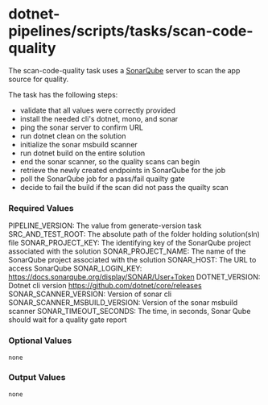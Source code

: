# dotnet-pipelines/scripts/tasks/scan-code-quality

The scan-code-quality task uses a [SonarQube](https://www.sonarqube.org/) server to scan the app source for quality.

The task has the following steps:
- validate that all values were correctly provided
- install the needed cli's dotnet, mono, and sonar
- ping the sonar server to confirm URL
- run dotnet clean on the solution
- initialize the sonar msbuild scanner
- run dotnet build on the entire solution
- end the sonar scanner, so the quality scans can begin
- retrieve the newly created endpoints in SonarQube for the job
- poll the SonarQube job for a pass/fail quailty gate
- decide to fail the build if the scan did not pass the quailty scan

### Required Values
  PIPELINE_VERSION: The value from generate-version task
	SRC_AND_TEST_ROOT: The absolute path of the folder holding solution(sln) file
	SONAR_PROJECT_KEY: The identifying key of the SonarQube project associated with the solution
	SONAR_PROJECT_NAME: The name of the SonarQube project associated with the solution
	SONAR_HOST: The URL to access SonarQube
	SONAR_LOGIN_KEY: https://docs.sonarqube.org/display/SONAR/User+Token
	DOTNET_VERSION: Dotnet cli version https://github.com/dotnet/core/releases
	SONAR_SCANNER_VERSION: Version of sonar cli
	SONAR_SCANNER_MSBUILD_VERSION: Version of the sonar msbuild scanner
	SONAR_TIMEOUT_SECONDS: The time, in seconds, Sonar Qube should wait for a quality gate report

### Optional Values
	none

### Output Values
	none